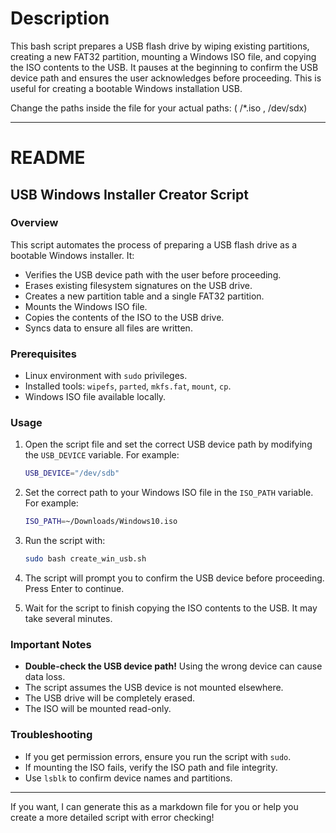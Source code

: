 
# Description

This bash script prepares a USB flash drive by wiping existing partitions, creating a new FAT32 partition, mounting a Windows ISO file, and copying the ISO contents to the USB. It pauses at the beginning to confirm the USB device path and ensures the user acknowledges before proceeding. This is useful for creating a bootable Windows installation USB.




Change the paths inside the file for your actual paths: ( /*.iso , /dev/sdx)



---

# README

## USB Windows Installer Creator Script

### Overview

This script automates the process of preparing a USB flash drive as a bootable Windows installer. It:

* Verifies the USB device path with the user before proceeding.
* Erases existing filesystem signatures on the USB drive.
* Creates a new partition table and a single FAT32 partition.
* Mounts the Windows ISO file.
* Copies the contents of the ISO to the USB drive.
* Syncs data to ensure all files are written.

### Prerequisites

* Linux environment with `sudo` privileges.
* Installed tools: `wipefs`, `parted`, `mkfs.fat`, `mount`, `cp`.
* Windows ISO file available locally.

### Usage

1. Open the script file and set the correct USB device path by modifying the `USB_DEVICE` variable. For example:

   ```bash
   USB_DEVICE="/dev/sdb"
   ```

2. Set the correct path to your Windows ISO file in the `ISO_PATH` variable. For example:

   ```bash
   ISO_PATH=~/Downloads/Windows10.iso
   ```

3. Run the script with:

   ```bash
   sudo bash create_win_usb.sh
   ```

4. The script will prompt you to confirm the USB device before proceeding. Press Enter to continue.

5. Wait for the script to finish copying the ISO contents to the USB. It may take several minutes.

### Important Notes

* **Double-check the USB device path!** Using the wrong device can cause data loss.
* The script assumes the USB device is not mounted elsewhere.
* The USB drive will be completely erased.
* The ISO will be mounted read-only.

### Troubleshooting

* If you get permission errors, ensure you run the script with `sudo`.
* If mounting the ISO fails, verify the ISO path and file integrity.
* Use `lsblk` to confirm device names and partitions.

---

If you want, I can generate this as a markdown file for you or help you create a more detailed script with error checking!
